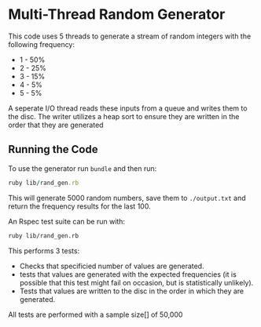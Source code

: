 # Multi-Thread Random Generator 

This code uses 5 threads to generate a stream of random integers with the following frequency:
* 1 - 50%
* 2 - 25%
* 3 - 15%
* 4 - 5%
* 5 - 5%

A seperate I/O thread reads these inputs from a queue and writes them to the disc. The writer utilizes a heap sort to ensure they are written in the order that they are generated 

## Running the Code
To use the generator run ``bundle`` and then run: 
```ruby
ruby lib/rand_gen.rb 
```
This will generate 5000 random numbers, save them to ``./output.txt``
and return the frequency results for the last 100. 

An Rspec test suite can be run with: 
```bash
ruby lib/rand_gen.rb 
```
This performs 3 tests: 
* Checks that specificied number of values are generated. 
* tests that values are generated with the expected frequencies (it is possible that this test might fail on occasion, but is statistically unlikely).
* Tests that values are written to the disc in the order in which they are generated. 

All tests are performed with a sample size[] of 50,000
